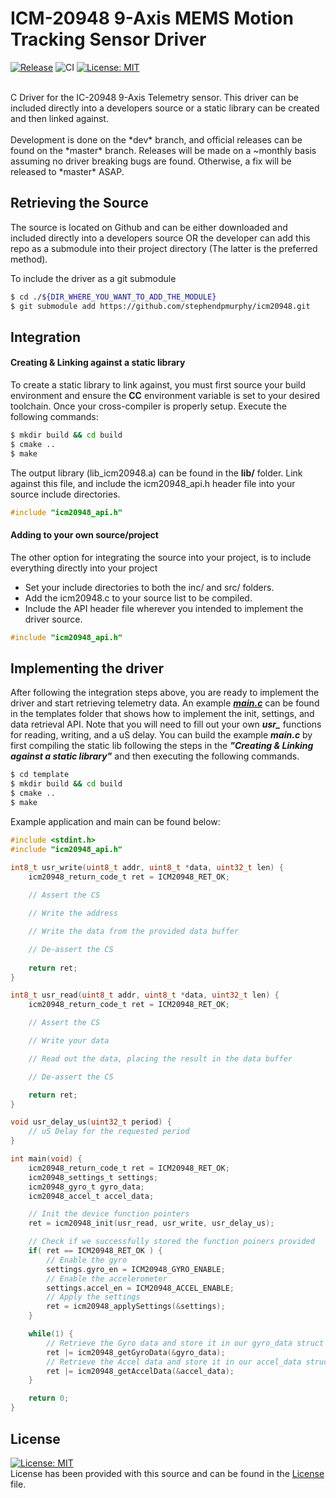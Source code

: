 # ICM-20948 9-Axis MEMS Motion Tracking Sensor Driver
[![Release](https://img.shields.io/github/release/stephendpmurphy/icm20948.svg?style=flat-square)](https://github.com/stephendpmurphy/icm20948/releases/latest)
![CI](https://github.com/stephendpmurphy/icm20948/workflows/CI/badge.svg)
[![License: MIT](https://img.shields.io/badge/License-MIT-yellow.svg)](https://opensource.org/licenses/MIT)

</br>
C Driver for the IC-20948 9-Axis Telemetry sensor. This driver can be included directly into a developers source or a static library can be created and then linked against.
</br></br>
Development is done on the *dev* branch, and official releases can be found on the *master* branch. Releases will be made on a ~monthly basis assuming no driver breaking bugs are found. Otherwise, a fix will be released to *master* ASAP.

## Retrieving the Source
The source is located on Github and can be either downloaded and included directly into a developers source OR the developer can add this repo as a submodule into their project directory (The latter is the preferred method).

To include the driver as a git submodule
```bash
$ cd ./${DIR_WHERE_YOU_WANT_TO_ADD_THE_MODULE}
$ git submodule add https://github.com/stephendpmurphy/icm20948.git
```

## Integration
#### Creating & Linking against a static library
To create a static library to link against, you must first source your build environment and ensure the **CC** environment variable is set to your desired toolchain. Once your cross-compiler is properly setup. Execute the following commands:
```bash
$ mkdir build && cd build
$ cmake ..
$ make
```
The output library (lib_icm20948.a) can be found in the **lib/** folder. Link against this file, and include the icm20948_api.h header file into your source include directories.
```c
#include "icm20948_api.h"
```

#### Adding to your own source/project
The other option for integrating the source into your project, is to include everything directly into your project
* Set your include directories to both the inc/ and src/ folders.
* Add the icm20948.c to your source list to be compiled.
* Include the API header file wherever you intended to implement the driver source.
```c
#include "icm20948_api.h"
```

## Implementing the driver
After following the integration steps above, you are ready to implement the driver and start retrieving telemetry data. An example [***main.c***](./template/main.c) can be found in the templates folder that shows how to implement the init, settings, and data retrieval API. Note that you will need to fill out your own ***usr_*** functions for reading, writing, and a uS delay. You can build the example ***main.c*** by first compiling the static lib following the steps in the ***"Creating & Linking against a static library"*** and then executing the following commands.
```bash
$ cd template
$ mkdir build && cd build
$ cmake ..
$ make
```
Example application and main can be found below:
```C
#include <stdint.h>
#include "icm20948_api.h"

int8_t usr_write(uint8_t addr, uint8_t *data, uint32_t len) {
    icm20948_return_code_t ret = ICM20948_RET_OK;
    
    // Assert the CS

    // Write the address

    // Write the data from the provided data buffer

    // De-assert the CS
    
    return ret;
}

int8_t usr_read(uint8_t addr, uint8_t *data, uint32_t len) {
    icm20948_return_code_t ret = ICM20948_RET_OK;

    // Assert the CS

    // Write your data

    // Read out the data, placing the result in the data buffer

    // De-assert the CS

    return ret;
}

void usr_delay_us(uint32_t period) {
    // uS Delay for the requested period
}

int main(void) {
    icm20948_return_code_t ret = ICM20948_RET_OK;
    icm20948_settings_t settings;
    icm20948_gyro_t gyro_data;
    icm20948_accel_t accel_data;

    // Init the device function pointers
    ret = icm20948_init(usr_read, usr_write, usr_delay_us);

    // Check if we successfully stored the function poiners provided
    if( ret == ICM20948_RET_OK ) {
        // Enable the gyro
        settings.gyro_en = ICM20948_GYRO_ENABLE;
        // Enable the accelerometer
        settings.accel_en = ICM20948_ACCEL_ENABLE;
        // Apply the settings
        ret = icm20948_applySettings(&settings);
    }

    while(1) {
        // Retrieve the Gyro data and store it in our gyro_data struct
        ret |= icm20948_getGyroData(&gyro_data);
        // Retrieve the Accel data and store it in our accel_data struct
        ret |= icm20948_getAccelData(&accel_data);
    }

    return 0;
}
```

## License
[![License: MIT](https://img.shields.io/badge/License-MIT-yellow.svg)](https://opensource.org/licenses/MIT) </br>
License has been provided with this source and can be found in the [License](./LICENSE) file.
